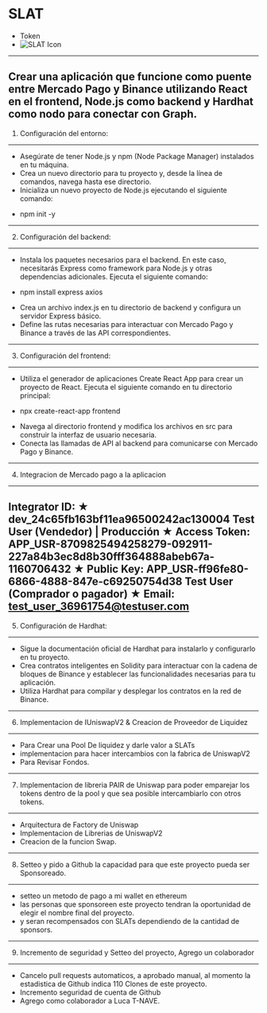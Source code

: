 # SLAT
- Token
- ![SLAT Icon](https://github.com/gonzalolater/SLAT/assets/42863568/f460b10f-1c0c-4156-8da4-21b2dc7534fa)
------------------------------------------------------------------------------------------------------------------------------------------------

Crear una aplicación que funcione como puente entre Mercado Pago y Binance utilizando React en el frontend, Node.js como backend y Hardhat como nodo para conectar con Graph.
------------------------------------------------------------------------------------------------------------------------------------------------
1. Configuración del entorno:
------------------------------------------------------------------------------------------------------------------------------------------------
* Asegúrate de tener Node.js y npm (Node Package Manager) instalados en tu máquina.
* Crea un nuevo directorio para tu proyecto y, desde la línea de comandos, navega hasta ese directorio.
* Inicializa un nuevo proyecto de Node.js ejecutando el siguiente comando:
- npm init -y
------------------------------------------------------------------------------------------------------------------------------------------------
2. Configuración del backend:
------------------------------------------------------------------------------------------------------------------------------------------------
* Instala los paquetes necesarios para el backend. En este caso, necesitarás Express como framework para Node.js y otras dependencias adicionales. Ejecuta el siguiente comando:
- npm install express axios
* Crea un archivo index.js en tu directorio de backend y configura un servidor Express básico.
* Define las rutas necesarias para interactuar con Mercado Pago y Binance a través de las API correspondientes.
------------------------------------------------------------------------------------------------------------------------------------------------
3. Configuración del frontend:
------------------------------------------------------------------------------------------------------------------------------------------------
* Utiliza el generador de aplicaciones Create React App para crear un proyecto de React. Ejecuta el siguiente comando en tu directorio principal:
- npx create-react-app frontend
* Navega al directorio frontend y modifica los archivos en src para construir la interfaz de usuario necesaria.
* Conecta las llamadas de API al backend para comunicarse con Mercado Pago y Binance.
------------------------------------------------------------------------------------------------------------------------------------------------
4. Integracion de Mercado pago a la aplicacion
------------------------------------------------------------------------------------------------------------------------------------------------
Integrator ID:
★ dev_24c65fb163bf11ea96500242ac130004
Test User (Vendedor) | Producción
★ Access Token:
APP_USR-8709825494258279-092911-227a84b3ec8d8b30fff364888abeb67a-1160706432
★ Public Key:
APP_USR-ff96fe80-6866-4888-847e-c69250754d38
Test User (Comprador o pagador)
★ Email:
test_user_36961754@testuser.com
------------------------------------------------------------------------------------------------------------------------------------------------
5. Configuración de Hardhat:
------------------------------------------------------------------------------------------------------------------------------------------------
* Sigue la documentación oficial de Hardhat para instalarlo y configurarlo en tu proyecto.
* Crea contratos inteligentes en Solidity para interactuar con la cadena de bloques de Binance y establecer las funcionalidades necesarias para tu aplicación.
* Utiliza Hardhat para compilar y desplegar los contratos en la red de Binance.
------------------------------------------------------------------------------------------------------------------------------------------------
6. Implementacion de IUniswapV2 & Creacion de Proveedor de Liquidez
------------------------------------------------------------------------------------------------------------------------------------------------
* Para Crear una Pool De liquidez y darle valor a SLATs
* implementacion para hacer intercambios con la fabrica de UniswapV2
* Para Revisar Fondos.
------------------------------------------------------------------------------------------------------------------------------------------------
7. Implementacion de libreria PAIR de Uniswap para poder emparejar los tokens dentro de la pool y que sea posible intercambiarlo con otros tokens.
------------------------------------------------------------------------------------------------------------------------------------------------
* Arquitectura de Factory de Uniswap
* Implementacion de Librerias de UniswapV2
* Creacion de la funcion Swap.
------------------------------------------------------------------------------------------------------------------------------------------------  
8. Setteo y pido a Github la capacidad para que este proyecto pueda ser Sponsoreado.
------------------------------------------------------------------------------------------------------------------------------------------------  
* setteo un metodo de pago a mi wallet en ethereum
* las personas que sponsoreen este proyecto tendran la oportunidad de elegir el nombre final del proyecto.
* y seran recompensados con SLATs dependiendo de la cantidad de sponsors.
------------------------------------------------------------------------------------------------------------------------------------------------  
9. Incremento de seguridad y Setteo del proyecto, Agrego un colaborador
------------------------------------------------------------------------------------------------------------------------------------------------  
* Cancelo pull requests automaticos, a aprobado manual, al momento la estadistica de Github indica 110 Clones de este proyecto.
* Incremento seguridad de cuenta de Github
* Agrego como colaborador a Luca T-NAVE.
